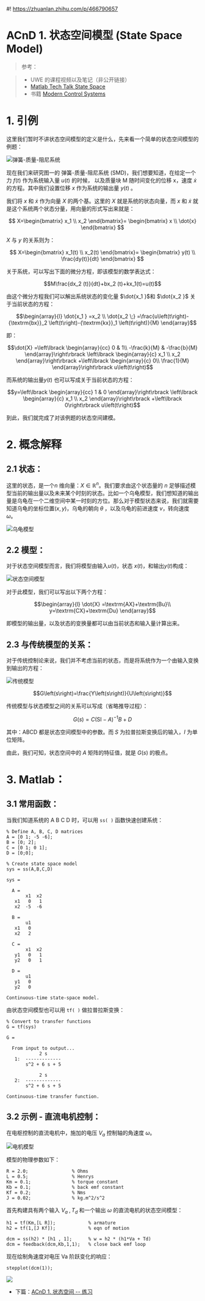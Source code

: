 #! https://zhuanlan.zhihu.com/p/466790657
# ACnD 1. 状态空间模型 (State Space Model)
  

> 参考：

>- UWE 的课程视频以及笔记（非公开链接）
>-  [Matlab Tech Talk State Space](https://www.youtube.com/watch?v=hpeKrMG-WP0\&t=53s\&ab_channel=MATLAB)
>- 书籍 [Modern Control Systems](https://www.amazon.co.uk/Modern-Control-Systems-Global-Richard/dp/1292152974/ref=sr_1_1?crid=J0DQPEBQ2PXP\&keywords=modern+control+systems\&qid=1644591893\&sprefix=modern+control+system%2Caps%2C39\&sr=8-1)

  
# 1. 引例
  

这里我们暂时不讲状态空间模型的定义是什么，先来看一个简单的状态空间模型的例题：

![弹簧-质量-阻尼系统](Lec1_images/image_0.png)


现在我们来研究图一的 弹簧-质量-阻尼系统 (SMD)，我们想要知道，在给定一个力 $f(t)$ 作为系统输入量 $u(t)$ 的时候， 以及质量块 M 随时间变化的位移 x，速度 $\dot{x}$ 的方程。其中我们设置位移 $x$ 作为系统的输出量 $y\left(t\right)\;$。

我们将 $x$ 和 $\dot{x}$ 作为向量 $X$ 的两个基。这里的 $X$ 就是系统的状态向量，而 $x$ 和 $\dot{x}$ 就是这个系统两个状态分量，用向量的形式写出来就是：

$$
X=\begin{bmatrix}
    x_1 \\ x_2
\end{bmatrix}=
\begin{bmatrix}
    x \\ \dot{x}
\end{bmatrix}
$$

$X$ 与 $y$ 的关系则为：

$$
X=\begin{bmatrix}
    x_1(t) \\ x_2(t)
\end{bmatrix}=
\begin{bmatrix}
    y(t) \\ \frac{dy(t)}{dt}
\end{bmatrix}
$$

关于系统，可以写出下面的微分方程，即该模型的数学表达式：

$$M\frac{dx_2 (t)}{dt}+bx_2 (t)+kx_1(t)=u(t)$$

由这个微分方程我们可以解出系统状态的变化量 $\dot{x_1 }$和 $\dot{x_2 }$ 关于当前状态的方程：

$$\begin{array}{l} \dot{x_1 } =x_2 \\ \dot{x_2 \;} =\frac{u\left(t\right)-{\textrm{bx}}_2 \left(t\right)-{\textrm{kx}}_1 \left(t\right)}{M} \end{array}$$

即：

$$\dot{X} =\left\lbrack \begin{array}{cc} 0 & 1\\ -\frac{k}{M} & -\frac{b}{M} \end{array}\right\rbrack \left\lbrack \begin{array}{c} x_1 \\ x_2  \end{array}\right\rbrack +\left\lbrack \begin{array}{c} 0\\ \frac{1}{M} \end{array}\right\rbrack u\left(t\right)$$

而系统的输出量$y\left(t\right)$ 也可以写成关于当前状态的方程：

$$y=\left\lbrack \begin{array}{cc} 1 & 0 \end{array}\right\rbrack \left\lbrack \begin{array}{c} x_1 \\ x_2  \end{array}\right\rbrack +\left\lbrack 0\right\rbrack u\left(t\right)$$

到此，我们就完成了对该例题的状态空间建模。

# 2. 概念解释
  
## 2.1 状态：

这里的状态，是一个$n$ 维向量：$X\in \mathbb{R} ^n$。我们要求由这个状态量的 $n$ 足够描述模型当前的输出量以及未来某个时刻的状态。比如一个乌龟模型，我们想知道的输出量是乌龟在一个二维空间中某一时刻的方位。那么对于模型状态来说，我们就需要知道乌龟的坐标位置$\left(x,y\right)$，乌龟的朝向$\;\theta \;$，以及乌龟的前进速度 $v$，转向速度 $\omega$。

![乌龟模型](Lec1_images/image_1.png)

  
## 2.2 模型：

对于状态空间模型而言，我们将模型由输入$u\left(t\right)$，状态 $x\left(t\right)$，和输出$y\left(t\right)$构成：

![状态空间模型](Lec1_images/image_2.png)

  

对于此模型，我们可以写出以下两个方程：

$$\begin{array}{l} \dot{X} =\textrm{AX}+\textrm{Bu}\\ y=\textrm{CX}+\textrm{Du} \end{array}$$

即模型的输出量，以及状态的变换量都可以由当前状态和输入量计算出来。

## 2.3 与传统模型的关系：

对于传统控制论来说，我们并不考虑当前的状态，而是将系统作为一个由输入变换到输出的方程：

![传统模型](Lec1_images/image_3.png)

$$G\left(s\right)=\frac{Y\left(s\right)}{U\left(s\right)}$$

传统模型与状态模型之间的关系可以写成（省略推导过程）：

$$G\left(s\right)={C\left(\textrm{SI}-A\right)}^{-1} B+D$$

其中：$\textrm{ABCD}$ 都是状态空间模型中的参数。而$\;S$ 为拉普拉斯变换后的输入，$I$ 为单位矩阵。

由此，我们可知，状态空间中的 $A$ 矩阵的特征值，就是 $G\left(s\right)$ 的极点。

# 3. Matlab：
## 3.1 常用函数：

当我们知道系统的  A B C D 时，可以用 `ss( )` 函数快速创建系统：

```matlab:Code
% Define A, B, C, D matrices
A = [0 1; -5 -6];
B = [0; 2];
C = [0 1; 0 1];
D = [0;0];

% Create state space model
sys = ss(A,B,C,D)
```

```text:Output
sys =
 
  A = 
       x1  x2
   x1   0   1
   x2  -5  -6
 
  B = 
       u1
   x1   0
   x2   2
 
  C = 
       x1  x2
   y1   0   1
   y2   0   1
 
  D = 
       u1
   y1   0
   y2   0
 
Continuous-time state-space model.
```

由状态空间模型也可以用 `tf( )` 做拉普拉斯变换：

```matlab:Code
% Convert to transfer functions
G = tf(sys)
```

```text:Output
G =
 
  From input to output...
            2 s
   1:  -------------
       s^2 + 6 s + 5
 
            2 s
   2:  -------------
       s^2 + 6 s + 5
 
Continuous-time transfer function.
```

## 3.2 示例 - 直流电机控制：

在电枢控制的直流电机中，施加的电压 $V_a$ 控制轴的角速度 $\omega$。

![电机模型](Lec1_images/image_4.png)

模型的物理参数如下：

```matlab:Code
R = 2.0;                % Ohms
L = 0.5;                % Henrys
Km = 0.1;               % torque constant
Kb = 0.1;               % back emf constant
Kf = 0.2;               % Nms
J = 0.02;               % kg.m^2/s^2
```

首先构建具有两个输入 $V_a \;,T_d$ 和一个输出 $\omega$ 的直流电机的状态空间模型：

```matlab:Code
h1 = tf(Km,[L R]);            % armature
h2 = tf(1,[J Kf]);            % eqn of motion

dcm = ss(h2) * [h1 , 1];      % w = h2 * (h1*Va + Td)
dcm = feedback(dcm,Kb,1,1);   % close back emf loop
```

现在绘制角速度对电压 Va 阶跃变化的响应：

```matlab:Code
stepplot(dcm(1));
```

![ ](Lec1_images/figure_0.png)

- 下篇：[ACnD 1. 状态空间 -- 练习](https://zhuanlan.zhihu.com/p/467039497)
